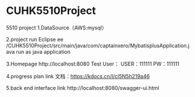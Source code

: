 # CUHK5510Project
5510 project
1.DataSource（AWS:mysql）

2.project run
Eclipse ee
/CUHK5510Project/src/main/java/com/captainxero/MybatisplusApplication.java run as java application

3.Homepage
http://localhost:8080
Test User：
USER：111111
PW：111111

4.progress plan link
文档：https://kdocs.cn/l/cl5N5h219a46

5.back end interface link
http://localhost:8080/swagger-ui.html




